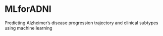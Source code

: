 # MLforADNI
Predicting Alzheimer’s disease progression trajectory and clinical subtypes using machine learning
